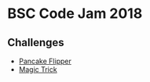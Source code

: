 # BSC Code Jam 2018

## Challenges

* [Pancake Flipper](/01-PancakeFlipper)
* [Magic Trick](/02-MagicTrick)